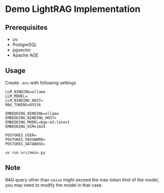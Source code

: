 # Demo LightRAG Implementation

## Prerequisites

- uv
- PostgreSQL
- pgvector
- Apache AGE

## Usage

Create `.env` with following settings

```env
LLM_BINDING=ollama
LLM_MODEL=
LLM_BINDING_HOST=
MAX_TOKENS=65536

EMBEDDING_BINDING=ollama
EMBEDDING_BINDING_HOST=
EMBEDDING_MODEL=bge-m3:latest
EMBEDDING_DIM=1024

POSTGRES_USER=
POSTGRES_PASSWORD=
POSTGRES_DATABASE=
```

```shell
uv run src/main.py
```

## Note

RAG query other than `naive` might exceed the max token limit of the model, you may need to modify the model in that case.
